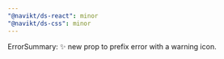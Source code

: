 ```yaml
---
"@navikt/ds-react": minor
"@navikt/ds-css": minor
---
```


ErrorSummary: :sparkles: new prop to prefix error with a warning icon.
